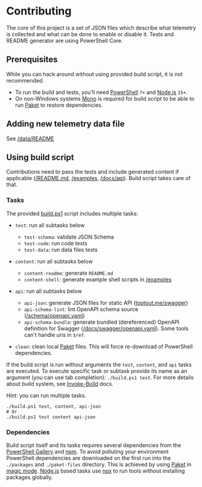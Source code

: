 # Contributing

The core of this project is a set of JSON files which describe what telemetry is collected and what can be done to enable or disable it. Tests and README generator are using PowerShell Core.

## Prerequisites

While you can hack around without using provided build script, it is not recommended.

- To run the build and tests, you'll need [PowerShell](https://github.com/powershell/powershell) `7+` and [Node.js](https://nodejs.org/en/download/) `15+`.
- On non-Windows systems [Mono](https://www.mono-project.com/) is required for build script to be able to run [Paket](https://fsprojects.github.io/Paket/) to restore dependencies.

## Adding new telemetry data file

See [/data/README](/data/README.md)

## Using build script

Contributions need to pass the tests and include generated content if applicable ([/README.md](https://github.com/beatcracker/toptout/blob/master/README.md), [/examples](https://github.com/beatcracker/toptout/blob/master/examples), [/docs/api](https://github.com/beatcracker/toptout/blob/master/docs/api)). Build script takes care of that.

### Tasks

The provided [build.ps1](https://github.com/beatcracker/toptout/blob/master/build.ps1) script includes multiple tasks:

- `test`: run all subtasks below
  - `test-schema`: validate JSON Schema
  - `test-code`: run code tests
  - `test-data`: run data files tests
- `content`: run all subtasks below
  - `content-readme`: generate `README.md`
  - `content-shell`: generate example shell scripts in [/examples](https://github.com/beatcracker/toptout/blob/master/examples)
- `api`: run all subtasks below
  - `api-json`: generate JSON files for static API ([toptout.me/swagger](https://toptout.me/swagger/))
  - `api-schema-lint`: lint OpenAPI schema source ([/schema/openapi.yaml](https://github.com/beatcracker/toptout/blob/master/schema/openapi.yaml))
  - `api-schema-bundle`: generate bundled (dereferenced) OpenAPI definition for Swagger ([/docs/swagger/openapi.yaml](https://github.com/beatcracker/toptout/blob/master/docs/swagger/openapi.yaml)). Some tools can't handle uris in `$ref`.

- `clean`: clean local [Paket](https://fsprojects.github.io/Paket/) files. This will force re-download of PowerShell dependencies.

If the build script is run without arguments the `test`, `content`, and `api` tasks are executed. To execute specific task or subtask provide its name as an argument (you can use tab completion): `./build.ps1 test`. For more details about build system, see [Invoke-Build](https://github.com/nightroman/Invoke-Build) docs.

Hint: you can run multiple tasks.

```pwsh
./build.ps1 test, content, api-json
# Or
./build.ps1 test content api-json
```

### Dependencies

Build script itself and its tasks requires several dependencies from the [PowerShell Gallery](https://www.powershellgallery.com/) and [npm](https://www.npmjs.com/). To avoid polluting your environment PowerShell dependencies are downloaded on the first run into the `./packages` and `./paket-files` directory. This is achieved by using [Paket](https://fsprojects.github.io/Paket/) in [magic mode](https://fsprojects.github.io/Paket/bootstrapper.html#Magic-mode). [Node.js](https://nodejs.org/) based tasks use [npx](https://docs.npmjs.com/cli/v7/commands/npx) to run tools without installing packages globally.
